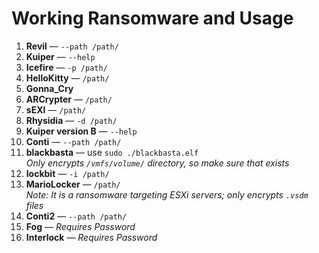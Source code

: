 # Working Ransomware and Usage

1. **Revil** — `--path /path/`  
2. **Kuiper** — `--help`  
3. **Icefire** — `-p /path/`  
4. **HelloKitty** — `/path/`  
5. **Gonna_Cry**  
6. **ARCrypter** — `/path/`  
7. **sEXI** — `/path/`  
8. **Rhysidia** — `-d /path/`  
9. **Kuiper version B** — `--help`  
10. **Conti** — `--path /path/`  
11. **blackbasta** — use `sudo ./blackbasta.elf`  
    *Only encrypts `/vmfs/volume/` directory, so make sure that exists*  
12. **lockbit** — `-i /path/`  
13. **MarioLocker** — `/path/`  
    *Note: It is a ransomware targeting ESXi servers; only encrypts `.vsdm` files*  
14. **Conti2** — `--path /path/`  
15. **Fog** — *Requires Password*  
16. **Interlock** — *Requires Password*

